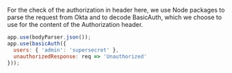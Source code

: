 For the check of the authorization in header here, we use Node packages to parse the request from Okta and to decode BasicAuth, which we choose to use for the content of the Authorization header.

```javascript
app.use(bodyParser.json());
app.use(basicAuth({
  users: { 'admin': 'supersecret' },
  unauthorizedResponse: req => 'Unauthorized'
}));
```
